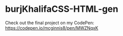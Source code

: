 # burjKhalifaCSS-HTML-gen
Check out the final project on my CodePen:
https://codepen.io/mcginnis8/pen/MWZNqxK
